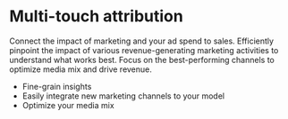 # Multi-touch attribution

Connect the impact of marketing and your ad spend to sales. Efficiently pinpoint the impact of various revenue-generating marketing activities to understand what works best. Focus on the best-performing channels to optimize media mix and drive revenue.

- Fine-grain insights
- Easily integrate new marketing channels to your model
- Optimize your media mix
